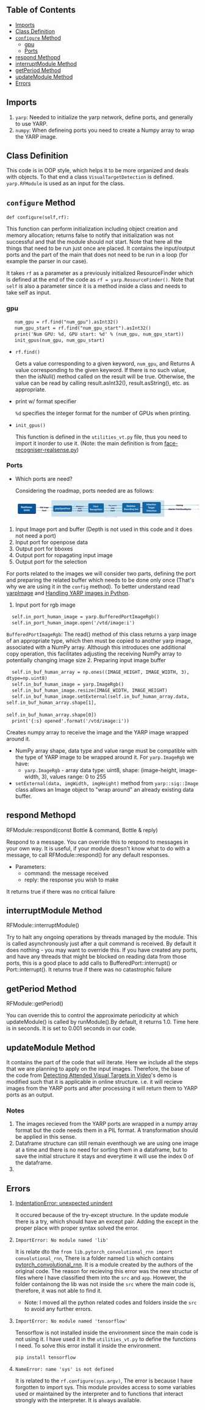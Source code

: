 ## Table of Contents
- [Imports](#imports)
- [Class Definition](#class-definition)
- [`configure` Method](#configure-method)
  - [gpu](#gpu)
  - [Ports](#ports)
- [respond Methopd](#respond-methopd)
- [interruptModule Method](#interruptmodule-method)
- [getPeriod Method](#getperiod-method)
- [updateModule Method](#updatemodule-method)
- [Errors](#errors)

## Imports
   1. `yarp`: Needed to initialize the yarp network, define ports, and generally to use YARP.
   2. `numpy`: When defineing ports you need to create a Numpy array to wrap the YARP image.                                     
## Class Definition
This code is in OOP style, which helps it to be more organized and deals with objects. To that end a class `VisualTargetDetection` is defined. `yarp.RFModule` is used as an input for the class.


## `configure` Method
```
def configure(self,rf):
```
This function can perform initialization including object creation and memory allocation; returns false to notify that initialization was not successful and that the module should not start. 
Note that here all the things that need to be run just once are placed. It contains the input/output ports and the part of the main that does not need to be run in a loop (for example the parser in our case).

It takes `rf` as a parameter as a previously initialized ResourceFinder which is defined at the end of the code as `rf = yarp.ResourceFinder()`. Note that `self` is also a parameter since it is a method inside a class and needs to take self as input.

  ### gpu
  
   ```
      num_gpu = rf.find("num_gpu").asInt32() 
      num_gpu_start = rf.find("num_gpu_start").asInt32()
      print('Num GPU: %d, GPU start: %d' % (num_gpu, num_gpu_start))
      init_gpus(num_gpu, num_gpu_start) 
   ```    
  - `rf.find()`
    
    Gets a value corresponding to a given keyword, `num_gpu`, and Returns
    A value corresponding to the given keyword. If there is no such value, then the isNull() method called on the result will be true. Otherwise, the value can be read by calling result.asInt32(), result.asString(), etc. as appropriate.
  - print w/ format specifier
  
    `%d` specifies the integer format for the number of GPUs when printing.
  - `init_gpus()`
  
    This function is defined in the `utilities_vt.py` file, thus you need to import it inorder to use it. (Note: the main definition is from [face-recogniser-realsense.py](https://github.com/MariaLombardi/face-recogniser-demo/blob/main/src/face-recogniser-realsense.py))
  
  ###   Ports
  - Which ports are need?
    
    Considering the roadmap, ports needed are as follows: 
    
    ![Roadmap](Img/roadmap.jpg)
1. Input Image port and buffer (Depth is not used in this code and it does not need a port)
2. Input port for openpose data
3. Output port for bboxes
4. Output port for ropagating input image
5. Output port for the selection

  For ports related to the images we will consider two parts, defining the port and preparing the related buffer which needs to be done only once (That's why we are using it in the `config` method). To better understand read [yarpImage](https://github.dev/robotology/yarp/blob/master/bindings/python/examples/yarpImage.py) and [Handling YARP images in Python](https://robotology.github.io/robotology-documentation/doc/html/icub_python_imaging.html).
  
  1. Input port for rgb image
  ```
    self.in_port_human_image = yarp.BufferedPortImageRgb()
    self.in_port_human_image.open('/vtd/image:i')
  ```

  `BufferedPortImageRgb`: The read() method of this class returns a yarp image of an appropriate type, which then must be copied to another yarp image, associated with a NumPy array. Although this introduces one additional copy operation, this facilitates adjusting the receiving NumPy array to potentially changing image size
  2. Preparing input image buffer
  ```
    self.in_buf_human_array = np.ones((IMAGE_HEIGHT, IMAGE_WIDTH, 3), dtype=np.uint8)
    self.in_buf_human_image = yarp.ImageRgb()
    self.in_buf_human_image.resize(IMAGE_WIDTH, IMAGE_HEIGHT)
    self.in_buf_human_image.setExternal(self.in_buf_human_array.data, self.in_buf_human_array.shape[1],
                                        self.in_buf_human_array.shape[0])
    print('{:s} opened'.format('/vtd/image:i'))
  ```
      
   Creates numpy array to receive the image and the YARP image wrapped around it. 
    
  - NumPy array shape, data type and value range must be compatible with the type of YARP image to be wrapped around it. For `yarp.ImageRgb` we have:
     -  `yarp.ImageRgb` - array data type: uint8, shape: (image-height, image-width, 3), values range: 0 to 255
  - `setExternal(data, imgWidth, imgHeight)` method from `yarp::sig::Image` class allows an Image object to "wrap around" an already existing data buffer.

## respond Methopd
RFModule::respond(const Bottle & 	command, Bottle & 	reply)		

Respond to a message. You can override this to respond to messages in your own way. It is useful, if your module doesn't know what to do with a message, to call RFModule::respond() for any default responses.
- Parameters:
  - command:	the message received
  - reply:	the response you wish to make

It returns true if there was no critical failure


## interruptModule Method
RFModule::interruptModule()	

Try to halt any ongoing operations by threads managed by the module. This is called asynchronously just after a quit command is received. By default it does nothing - you may want to override this. If you have created any ports, and have any threads that might be blocked on reading data from those ports, this is a good place to add calls to BufferedPort::interrupt() or Port::interrupt(). It returns true if there was no catastrophic failure
  
## getPeriod Method
  RFModule::getPeriod()	

  You can override this to control the approximate periodicity at which updateModule() is called by runModule().By default, it returns 1.0. Time here is in seconds. It is set to 0.001 seconds in our code.

## updateModule Method
It contains the part of the code that will iterate. Here we include all the steps that we are planning to apply on the input images. Therefore, the base of the code from [Detecting Attended Visual Targets in Video](https://github.com/ejcgt/attention-target-detection)'s demo is modified such that it is applicable in online structure. i.e. it will recieve images from the YARP ports and after processing it will return them to YARP ports as an output.

### Notes
1.  The images recieved from the YARP ports are wrapped in a numpy array format but the code needs them in a PIL format. A transformation should be applied in this sense.
2. Dataframe structure can still remain eventhough we are using one image at a time and there is no need for sorting them in a dataframe, but to save the initial structure it stays and everytime it will use the index 0 of the dataframe.
3. 

## Errors
  1.  [IndentationError: unexpected unindent](https://techwithtech.com/indentationerror-unexpected-unindent/)

      It occured because of the try-except structure. In the update module there is a try, which should have an except pair. Adding the except in the proper place with proper syntax solved the error.
  
  2.  `ImportError: No module named 'lib'`

      It is relate dto the `from lib.pytorch_convolutional_rnn import convolutional_rnn`, There is a folder named `lib` which contains [pytorch_convolutional_rnn](https://github.com/ejcgt/attention-target-detection/tree/master/lib/pytorch_convolutional_rnn). It is a module created by the authors of the original code. The reason for recieving this error was the new structur of files where I have classified them into the `src` and `app`. However, the folder containong the lib was not inside the `src` where the main code is, therefore, it was not able to find it.
      - Note: I moved all the python related codes and folders inside the `src` to avoid any further errors.

  3. `ImportError: No module named 'tensorflow'`
      
      Tensorflow is not installed inside the environment since the main code is not using it. I have used it in the `utilities_vt.py` to define the functions I need. To solve this error install it inside the environment. 
      ```
      pip install tensorflow
      ``` 
  4. `NameError: name 'sys' is not defined`

      It is related to the `rf.configure(sys.argv)`, The error is because I have forgotten to import sys. This module provides access to some variables used or maintained by the interpreter and to functions that interact strongly with the interpreter. It is always available.